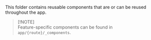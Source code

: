 This folder contains reusable components that are or can be reused throughout the app.

> [!NOTE]\
> Feature-specific components can be found in `app/{route}/_components`.